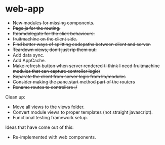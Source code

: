 # web-app

- ~~New modules for missing components.~~
- ~~Page.js for the routing.~~
- ~~ftdomdelegate for the click behaviours.~~
- ~~fruitmachine on the client side.~~
- ~~Find better ways of splitting codepaths between client and server.~~
- ~~Teardown views, don't just rip them out.~~
- Add data sync.
- Add AppCache.
- ~~Make refresh button when server rendered (I think I need fruitmachine modules that can capture controller logic)~~
- ~~Separate the client from server logic from lib/modules~~
- ~~Consider making the pane.start method part of the routers~~
- ~~Rename routes to controllers :/~~

Clean up:

- Move all views to the views folder.
- Convert module views to proper templates (not straight javascript).
- Functional testing framework setup.

Ideas that have come out of this:
- Re-implemented with web components.
